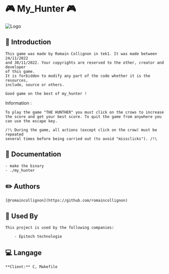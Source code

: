 
# 🎮 My_Hunter 🎮
![Logo](https://user-images.githubusercontent.com/32702872/35972479-489dc55e-0cd2-11e8-9318-25d7fd84808b.png)


## :rocket: Introduction

    This game was made by Romain Collignon in tek1. It was made between 24/11/2022
    and 30/11/2022. Your copyrights are reserved to the other, creator and developer
    of this game.
    It is forbidden to modify any part of the code whether it is the resources,
    include, source or others.

    Good game on the best of my_hunter !


Information :

    To play the game "THE HUNTHER" you must click on the crows to increase
    the score and get your best score. To quit the game from anywhere you
    can use the escape key.

    /!\ During the game, all actions (except click on the crow) must be repeated
    several times before being carried out (to avoid "missclicks"). /!\

## 📖 Documentation
    - make the binary
    - ./my_hunter

## :pencil2: Authors

    [@romaincollignon](https://github.com/romaincollignon)


## :office: Used By

    This project is used by the following companies:

        - Epitech technologie


## :computer: Langage

    **Client:** C, Makefile

